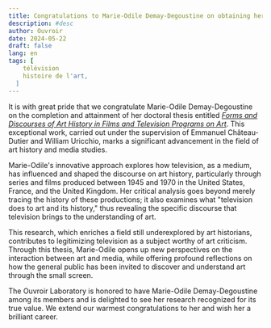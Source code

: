 ```yaml
---
title: Congratulations to Marie-Odile Demay-Degoustine on obtaining her Ph.D. in Art History.
description: #desc
author: Ouvroir
date: 2024-05-22
draft: false
lang: en
tags: [
    télévision
    histoire de l'art,
  ]
---
```


It is with great pride that we congratulate Marie-Odile Demay-Degoustine on the completion and attainment of her doctoral thesis entitled [_Forms and Discourses of Art History in Films and Television Programs on Art_](https://papyrus.bib.umontreal.ca/xmlui/handle/1866/33380). This exceptional work, carried out under the supervision of Emmanuel Château-Dutier and William Uricchio, marks a significant advancement in the field of art history and media studies.

Marie-Odile's innovative approach explores how television, as a medium, has influenced and shaped the discourse on art history, particularly through series and films produced between 1945 and 1970 in the United States, France, and the United Kingdom. Her critical analysis goes beyond merely tracing the history of these productions; it also examines what "television does to art and its history," thus revealing the specific discourse that television brings to the understanding of art.

This research, which enriches a field still underexplored by art historians, contributes to legitimizing television as a subject worthy of art criticism. Through this thesis, Marie-Odile opens up new perspectives on the interaction between art and media, while offering profound reflections on how the general public has been invited to discover and understand art through the small screen.

The Ouvroir Laboratory is honored to have Marie-Odile Demay-Degoustine among its members and is delighted to see her research recognized for its true value. We extend our warmest congratulations to her and wish her a brilliant career.

